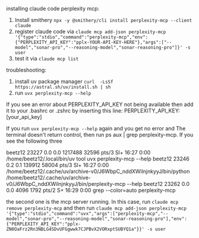 installing claude code perplexity mcp:

1. Install smithery `npx -y @smithery/cli install perplexity-mcp --client claude`
2. register claude code via `claude mcp add-json perplexity-mcp '{"type":"stdio","command":"perplexity-mcp","env":{"PERPLEXITY_API_KEY":"pplx-YOUR-API-KEY-HERE"},"args":["--model","sonar-pro","--reasoning-model","sonar-reasoning-pro"]}' -s user`
3. test it via `claude mcp list`


troubleshooting:
1. install uv package manager `curl  -LsSf https://astral.sh/uv/install.sh | sh`
2. run `uvx perplexity-mcp --help`

If you see an error about PERPLEXITY_API_KEY not being available then add it to your .bashrc or .zshrc by inserting this line: PERPLEXITY_API_KEY: [your_api_key]

If you run `uvx perplexity-mcp --help` again and you get no error and The terminal doesn't return control, then run ps aux | grep perplexity-mcp. If you see the following three

beetz12 23227 0.0 0.0 1217488 32596 pts/3 Sl+ 16:27 0:00 /home/beetz12/.local/bin/uv tool uvx perplexity-mcp --help
beetz12 23246 0.2 0.1 139912 58004 pts/3 Sl+ 16:27 0:00 /home/beetz12/.cache/uv/archive-v0/J6WbpC_nddXWilnjnkyyJ/bin/python /home/beetz12/.cache/uv/archive-v0/J6WbpC_nddXWilnjnkyyJ/bin/perplexity-mcp --help
beetz12 23262 0.0 0.0 4096 1792 pts/2 S+ 16:29 0:00 grep --color=auto perplexity-mcp

the second one is the mcp server running. In this case, run `claude mcp remove perplexity-mcp` and then run `claude mcp add-json perplexity-mcp '{"type":"stdio","command":"uvx","args":["perplexity-mcp","--model","sonar-pro","--reasoning-model","sonar-reasoning-pro"],"env":{"PERPLEXITY_API_KEY":"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"}}' -s user`
